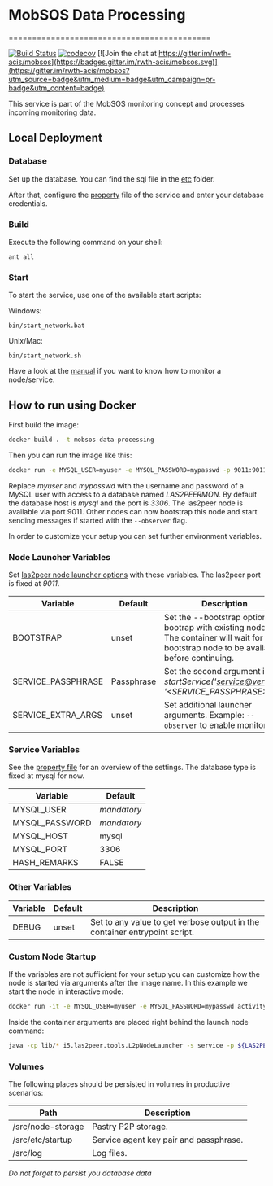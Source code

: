 # MobSOS Data Processing

===========================================

[![Build Status](https://travis-ci.org/rwth-acis/mobsos-data-processing.svg?branch=master)](https://travis-ci.org/rwth-acis/mobsos-data-processing) [![codecov](https://codecov.io/gh/rwth-acis/mobsos-data-processing/branch/master/graph/badge.svg)](https://codecov.io/gh/rwth-acis/mobsos-data-processing) [![Join the chat at https://gitter.im/rwth-acis/mobsos](https://badges.gitter.im/rwth-acis/mobsos.svg)](https://gitter.im/rwth-acis/mobsos?utm_source=badge&utm_medium=badge&utm_campaign=pr-badge&utm_content=badge)

This service is part of the MobSOS monitoring concept and processes incoming monitoring data.

## Local Deployment

### Database

Set up the database. You can find the sql file in the [etc](etc) folder.

After that, configure the [property](etc/i5.las2peer.services.mobsos.dataProcessing.MobSOSDataProcessingService.properties) file of the service and enter your database credentials.

### Build

Execute the following command on your shell:

```shell
ant all
```

### Start

To start the service, use one of the available start scripts:

Windows:

```shell
bin/start_network.bat
```

Unix/Mac:
```shell
bin/start_network.sh
```

Have a look at the [manual](../../wiki/Manual) if you want to know how to monitor a node/service.

## How to run using Docker

First build the image:
```bash
docker build . -t mobsos-data-processing
```

Then you can run the image like this:

```bash
docker run -e MYSQL_USER=myuser -e MYSQL_PASSWORD=mypasswd -p 9011:9011 mobsos-data-processing
```

Replace *myuser* and *mypasswd* with the username and password of a MySQL user with access to a database named *LAS2PEERMON*.
By default the database host is *mysql* and the port is *3306*.
The las2peer node is available via port 9011.
Other nodes can now bootstrap this node and start sending messages if started with the ```--observer``` flag.

In order to customize your setup you can set further environment variables.

### Node Launcher Variables

Set [las2peer node launcher options](https://github.com/rwth-acis/las2peer-Template-Project/wiki/L2pNodeLauncher-Commands#at-start-up) with these variables.
The las2peer port is fixed at *9011*.

| Variable           | Default    | Description                                                                                                                                  |
| ------------------ | ---------- | -------------------------------------------------------------------------------------------------------------------------------------------- |
| BOOTSTRAP          | unset      | Set the --bootstrap option to bootrap with existing nodes. The container will wait for any bootstrap node to be available before continuing. |
| SERVICE_PASSPHRASE | Passphrase | Set the second argument in *startService('<service@version>', '<SERVICE_PASSPHRASE>')*.                                                      |
| SERVICE_EXTRA_ARGS | unset      | Set additional launcher arguments. Example: ```--observer``` to enable monitoring.                                                           |

### Service Variables

See the [property file](etc/i5.las2peer.services.mobsos.dataProcessing.MobSOSDataProcessingService.properties) for an overview of the settings.
The database type is fixed at mysql for now.

| Variable       | Default     |
| -------------- | ----------- |
| MYSQL_USER     | *mandatory* |
| MYSQL_PASSWORD | *mandatory* |
| MYSQL_HOST     | mysql       |
| MYSQL_PORT     | 3306        |
| HASH_REMARKS   | FALSE       |


### Other Variables

| Variable | Default | Description                                                                |
| -------- | ------- | -------------------------------------------------------------------------- |
| DEBUG    | unset   | Set to any value to get verbose output in the container entrypoint script. |

### Custom Node Startup

If the variables are not sufficient for your setup you can customize how the node is started via arguments after the image name.
In this example we start the node in interactive mode:
```bash
docker run -it -e MYSQL_USER=myuser -e MYSQL_PASSWORD=mypasswd activity-tracker startService\(\'de.rwth.dbis.acis.activitytracker.service.ActivityTrackerService@0.6.0\', \'Passphrase\'\) startWebConnector interactive
```
Inside the container arguments are placed right behind the launch node command:
```bash
java -cp lib/* i5.las2peer.tools.L2pNodeLauncher -s service -p ${LAS2PEER_PORT} <your args>
```

### Volumes

The following places should be persisted in volumes in productive scenarios:

| Path              | Description                            |
| ----------------- | -------------------------------------- |
| /src/node-storage | Pastry P2P storage.                    |
| /src/etc/startup  | Service agent key pair and passphrase. |
| /src/log          | Log files.                             |

*Do not forget to persist you database data*
